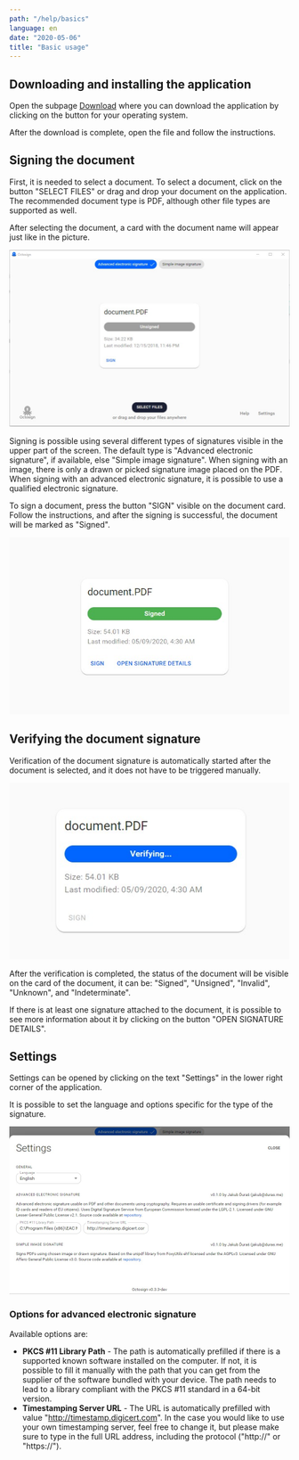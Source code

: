 ```yaml
---
path: "/help/basics"
language: en
date: "2020-05-06"
title: "Basic usage"
---
```


## Downloading and installing the application

Open the subpage [Download](/sk/download) where you can download the application by clicking on the button for your operating system.

After the download is complete, open the file and follow the instructions.

## Signing the document

First, it is needed to select a document.
To select a document, click on the button "SELECT FILES" or drag and drop your document on the application.
The recommended document type is PDF, although other file types are supported as well.

After selecting the document, a card with the document name will appear just like in the picture.

![screenshot](../../images/screenshot-en-unsigned.jpg "Screenshot with unsigned document.")

Signing is possible using several different types of signatures visible in the upper part of the screen.
The default type is "Advanced electronic signature", if available, else "Simple image signature".
When signing with an image, there is only a drawn or picked signature image placed on the PDF.
When signing with an advanced electronic signature, it is possible to use a qualified electronic signature.

To sign a document, press the button "SIGN" visible on the document card.
Follow the instructions, and after the signing is successful, the document will be marked as "Signed".

![screenshot](../../images/screenshot-en-signed.jpg "Card with the signed document.")

## Verifying the document signature

Verification of the document signature is automatically started after the document is selected, and it does not have to be triggered manually.

![screenshot](../../images/screenshot-en-verifying.jpg "Card with the document that is being verified.")

After the verification is completed, the status of the document will be visible on the card of the document, it can be: "Signed", "Unsigned", "Invalid", "Unknown", and "Indeterminate".

If there is at least one signature attached to the document, it is possible to see more information about it by clicking on the button "OPEN SIGNATURE DETAILS".

## Settings

Settings can be opened by clicking on the text "Settings" in the lower right corner of the application.

It is possible to set the language and options specific for the type of the signature.

![screenshot](../../images/screenshot-en-settings.jpg "Screenshot with open Settings.")

### Options for advanced electronic signature

Available options are:

- **PKCS #11 Library Path** - The path is automatically prefilled if there is a supported known software installed on the computer. If not, it is possible to fill it manually with the path that you can get from the supplier of the software bundled with your device. The path needs to lead to a library compliant with the PKCS #11 standard in a 64-bit version.
- **Timestamping Server URL** - The URL is automatically prefilled with value "http://timestamp.digicert.com". In the case you would like to use your own timestamping server, feel free to change it, but please make sure to type in the full URL address, including the protocol ("http://" or "https://").
